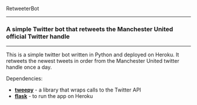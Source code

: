 RetweeterBot

___

### A simple Twitter bot that retweets the Manchester United official Twitter handle
---------

This is a simple twitter bot written in Python and deployed on Heroku. It retweets the newest tweets in order from the Manchester United twitter handle once a day.

Dependencies:

*  **[tweepy](http://www.tweepy.org/)** - a library that wraps calls to the Twitter API
*  **[flask](http://flask.pocoo.org/)** - to run the app on Heroku
